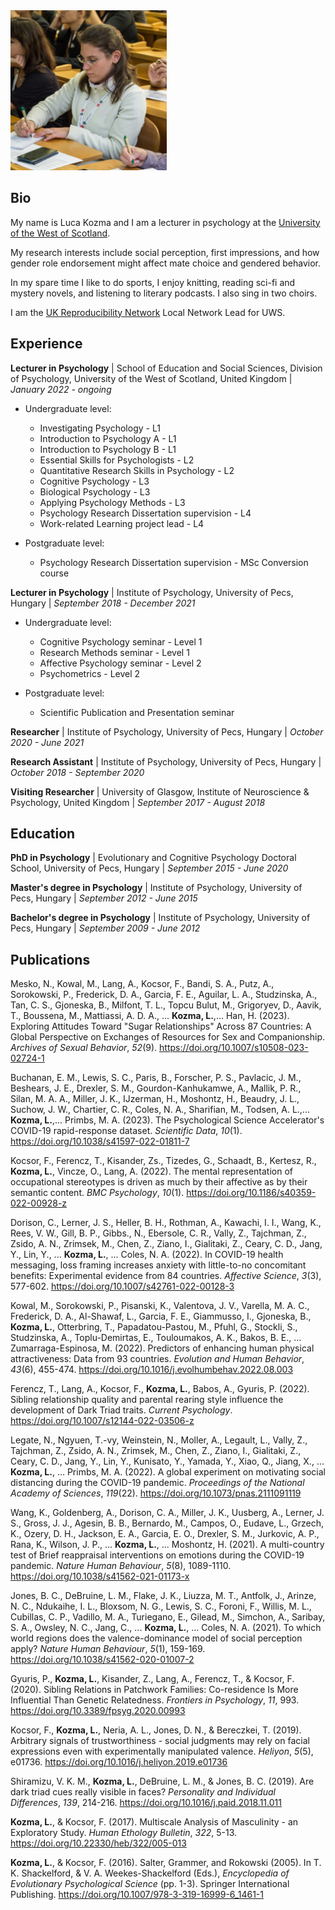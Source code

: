 <img src="/3.jpeg" width="250">

## Bio

My name is Luca Kozma and I am a lecturer in psychology at the [University of the West of Scotland](https://research-portal.uws.ac.uk/en/persons/luca-kozma).

My research interests include social perception, first impressions, and how gender role endorsement might affect mate choice and gendered behavior.

In my spare time I like to do sports, I enjoy knitting, reading sci-fi and mystery novels, and listening to literary podcasts. I also sing in two choirs.

I am the [UK Reproducibility Network](https://www.ukrn.org/) Local Network Lead for UWS. 

## Experience

**Lecturer in Psychology** \| School of Education and Social Sciences, Division of Psychology, University of the West of Scotland, United Kingdom \| *January 2022 - ongoing*

-   Undergraduate level:
    - Investigating Psychology - L1
    - Introduction to Psychology A - L1
    - Introduction to Psychology B - L1
    - Essential Skills for Psychologists - L2
    - Quantitative Research Skills in Psychology - L2
    - Cognitive Psychology - L3
    - Biological Psychology - L3
    - Applying Psychology Methods - L3
    - Psychology Research Dissertation supervision - L4
    - Work-related Learning project lead - L4

-   Postgraduate level:
    -   Psychology Research Dissertation supervision - MSc Conversion course

**Lecturer in Psychology** \| Institute of Psychology, University of Pecs, Hungary \| *September 2018 - December 2021*

-   Undergraduate level:
    -   Cognitive Psychology seminar - Level 1
    -   Research Methods seminar - Level 1
    -   Affective Psychology seminar - Level 2
    -   Psychometrics - Level 2

-   Postgraduate level:
    -   Scientific Publication and Presentation seminar

**Researcher** \| Institute of Psychology, University of Pecs, Hungary \| *October 2020 - June 2021*

**Research Assistant** \| Institute of Psychology, University of Pecs, Hungary \| *October 2018 - September 2020*

**Visiting Researcher** \| University of Glasgow, Institute of Neuroscience & Psychology, United Kingdom \| *September 2017 - August 2018*

## Education

**PhD in Psychology** \| Evolutionary and Cognitive Psychology Doctoral School, University of Pecs, Hungary \| *September 2015 - June 2020*

**Master's degree in Psychology** \| Institute of Psychology, University of Pecs, Hungary \| *September 2012 - June 2015*

**Bachelor's degree in Psychology** \| Institute of Psychology, University of Pecs, Hungary \| *September 2009 - June 2012*

## Publications

Mesko, N., Kowal, M., Lang, A., Kocsor, F., Bandi, S. A., Putz, A., Sorokowski, P., Frederick, D. A., Garcia, F. E., Aguilar, L. A., Studzinska, A., Tan, C. S., Gjoneska, B., Milfont, T. L., Topcu Bulut, M., Grigoryev, D., Aavik, T., Boussena, M., Mattiassi, A. D. A., ... **Kozma, L.**,... Han, H. (2023). Exploring Attitudes Toward "Sugar Relationships" Across 87 Countries: A Global Perspective on Exchanges of Resources for Sex and Companionship. *Archives of Sexual Behavior*, *52*(9). <https://doi.org/10.1007/s10508-023-02724-1>

Buchanan, E. M., Lewis, S. C., Paris, B., Forscher, P. S., Pavlacic, J. M., Beshears, J. E., Drexler, S. M., Gourdon-Kanhukamwe, A., Mallik, P. R., Silan, M. A. A., Miller, J. K., IJzerman, H., Moshontz, H., Beaudry, J. L., Suchow, J. W., Chartier, C. R., Coles, N. A., Sharifian, M., Todsen, A. L.,... **Kozma, L.**,... Primbs, M. A. (2023). The Psychological Science Accelerator's COVID-19 rapid-response dataset. *Scientific Data*, *10*(1). <https://doi.org/10.1038/s41597-022-01811-7>

Kocsor, F., Ferencz, T., Kisander, Zs., Tizedes, G., Schaadt, B., Kertesz, R., **Kozma, L.**, Vincze, O., Lang, A. (2022). The mental representation of occupational stereotypes is driven as much by their affective as by their semantic content. *BMC Psychology*, *10*(1). <https://doi.org/10.1186/s40359-022-00928-z>

Dorison, C., Lerner, J. S., Heller, B. H., Rothman, A., Kawachi, I. I., Wang, K., Rees, V. W., Gill, B. P., Gibbs., N., Ebersole, C. R., Vally, Z., Tajchman, Z., Zsido, A. N., Zrimsek, M., Chen, Z., Ziano, I., Gialitaki, Z., Ceary, C. D., Jang, Y., Lin, Y., ... **Kozma, L.**, ... Coles, N. A. (2022). In COVID-19 health messaging, loss framing increases anxiety with little-to-no concomitant benefits: Experimental evidence from 84 countries. *Affective Science*, *3*(3), 577-602. <https://doi.org/10.1007/s42761-022-00128-3>

Kowal, M., Sorokowski, P., Pisanski, K., Valentova, J. V., Varella, M. A. C., Frederick, D. A., Al-Shawaf, L., Garcia, F. E., Giammusso, I., Gjoneska, B., **Kozma, L.**, Otterbring, T., Papadatou-Pastou, M., Pfuhl, G., Stockli, S., Studzinska, A., Toplu-Demirtas, E., Touloumakos, A. K., Bakos, B. E., ... Zumarraga-Espinosa, M. (2022). Predictors of enhancing human physical attractiveness: Data from 93 countries. *Evolution and Human Behavior*, *43*(6), 455-474. <https://doi.org/10.1016/j.evolhumbehav.2022.08.003>

Ferencz, T., Lang, A., Kocsor, F., **Kozma, L.**, Babos, A., Gyuris, P. (2022). Sibling relationship quality and parental rearing style influence the development of Dark Triad traits. *Current Psychology*. <https://doi.org/10.1007/s12144-022-03506-z>

Legate, N., Ngyuen, T.-vy, Weinstein, N., Moller, A., Legault, L., Vally, Z., Tajchman, Z., Zsido, A. N., Zrimsek, M., Chen, Z., Ziano, I., Gialitaki, Z., Ceary, C. D., Jang, Y., Lin, Y., Kunisato, Y., Yamada, Y., Xiao, Q., Jiang, X., ... **Kozma, L.**, ... Primbs, M. A. (2022). A global experiment on motivating social distancing during the COVID-19 pandemic. *Proceedings of the National Academy of Sciences*, *119*(22). <https://doi.org/10.1073/pnas.2111091119>

Wang, K., Goldenberg, A., Dorison, C. A., Miller, J. K., Uusberg, A., Lerner, J. S., Gross, J. J., Agesin, B. B., Bernardo, M., Campos, O., Eudave, L., Grzech, K., Ozery, D. H., Jackson, E. A., Garcia, E. O., Drexler, S. M., Jurkovic, A. P., Rana, K., Wilson, J. P., ... **Kozma, L.**, ... Moshontz, H. (2021). A multi-country test of Brief reappraisal interventions on emotions during the COVID-19 pandemic. *Nature Human Behaviour*, *5*(8), 1089-1110. <https://doi.org/10.1038/s41562-021-01173-x>

Jones, B. C., DeBruine, L. M., Flake, J. K., Liuzza, M. T., Antfolk, J., Arinze, N. C., Ndukaihe, I. L., Bloxsom, N. G., Lewis, S. C., Foroni, F., Willis, M. L., Cubillas, C. P., Vadillo, M. A., Turiegano, E., Gilead, M., Simchon, A., Saribay, S. A., Owsley, N. C., Jang, C., ... **Kozma, L.**, ... Coles, N. A. (2021). To which world regions does the valence-dominance model of social perception apply? *Nature Human Behaviour*, *5*(1), 159-169. <https://doi.org/10.1038/s41562-020-01007-2>

Gyuris, P., **Kozma, L.**, Kisander, Z., Lang, A., Ferencz, T., & Kocsor, F. (2020). Sibling Relations in Patchwork Families: Co-residence Is More Influential Than Genetic Relatedness. *Frontiers in Psychology*, *11*, 993. <https://doi.org/10.3389/fpsyg.2020.00993>

Kocsor, F., **Kozma, L.**, Neria, A. L., Jones, D. N., & Bereczkei, T. (2019). Arbitrary signals of trustworthiness - social judgments may rely on facial expressions even with experimentally manipulated valence. *Heliyon*, *5*(5), e01736. <https://doi.org/10.1016/j.heliyon.2019.e01736>

Shiramizu, V. K. M., **Kozma, L.**, DeBruine, L. M., & Jones, B. C. (2019). Are dark triad cues really visible in faces? *Personality and Individual Differences*, *139*, 214-216. <https://doi.org/10.1016/j.paid.2018.11.011>

**Kozma, L.**, & Kocsor, F. (2017). Multiscale Analysis of Masculinity - an Exploratory Study. *Human Ethology Bulletin*, *322*, 5-13. <https://doi.org/10.22330/heb/322/005-013>

**Kozma, L.**, & Kocsor, F. (2016). Salter, Grammer, and Rokowski (2005). In T. K. Shackelford, & V. A. Weekes-Shackelford (Eds.), *Encyclopedia of Evolutionary Psychological Science* (pp. 1-3). Springer International Publishing. <https://doi.org/10.1007/978-3-319-16999-6_1461-1>
